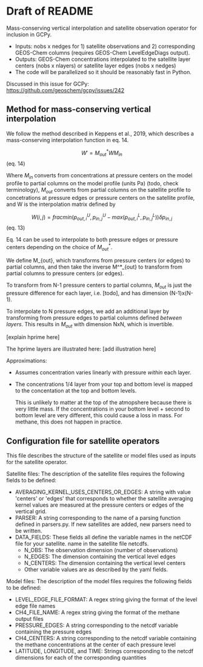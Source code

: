 # Draft of README 

Mass-conserving vertical interpolation and satellite observation operator for inclusion in GCPy. 

- Inputs: nobs x nedges for 1) satellite observations and 2) corresponding GEOS-Chem columns (requires GEOS-Chem LevelEdgeDiags output).
- Outputs: GEOS-Chem concentrations interpolated to the satellite layer centers (nobs x nlayers) or satellite layer edges (nobs x nedges)
- The code will be parallelized so it should be reasonably fast in Python. 

Discussed in this issue for GCPy: https://github.com/geoschem/gcpy/issues/242

## Method for mass-conserving vertical interpolation 

We follow the method described in Keppens et al., 2019, which describes a mass-conserving interpolation function in eq. 14. 

$$ W' = M^*_{out}WM_{in} $$ (eq. 14)

Where $M_{in}$ converts from concentrations at pressure centers on the model profile to partial columns on the model profile (units Pa) (todo, check terminology), $M_{out}$ converts from partial columns on the satellite profile to concetrations at pressure edges or pressure centers on the satellite profile, and W is the interpolation matrix defined by

$$ W(i,j) = frac{min(p_{out,i}^U, p_{in,j}^U - max(p_{out,i}^L, p_{in,j}^L))}{\delta p_{in,j}}  $$ (eq. 13)

Eq. 14 can be used to interpolate to both pressure edges or pressure centers depending on the choice of $M^*_{out}$. 

We define M_{out}, which transforms from pressure centers (or edges) to partial columns, and then take the inverse M^*_{out} to transform from partial columns to pressure centers (or edges). 

To transform from N-1 pressure centers to partial columns, $M_{out}$ is just the pressure difference for each layer, i.e. [todo], and has dimension (N-1)x(N-1). 

To interpolate to N pressure edges, we add an additional layer by transforming from pressure edges to partial columns defined *between layers*. This results in $M_{out}$ with dimension NxN, which is invertible. 

[explain hprime here]

The hprime layers are illustrated here: 
[add illustration here]

Approximations:
   - Assumes concentration varies linearly with pressure *within* each layer.
   - The concentrations 1/4 layer from your top and bottom level
      is mapped to the concentation at the top and bottom levels.

      This is unlikely to matter at the top of the atmopshere because
      there is very little mass. If the concentrations in
      your bottom level + second to bottom level are very different,
      this could cause a loss in mass. For methane, this does
              not happen in practice.

##  Configuration file for satellite operators
 This file describes the structure of the satellite or model files used as inputs for the 
 satellite operator. 

 Satellite files:
 The description of the satellite files requires the following fields to be defined:
   - AVERAGING_KERNEL_USES_CENTERS_OR_EDGES: A string with value 
        'centers' or 'edges' that corresponds to whether the satellite averaging
        kernel values are measured at the pressure centers or edges of the vertical
        grid.
   - PARSER: A string corresponding to the name of a parsing function defined in
        parsers.py. If new satellites are added, new parsers need to be written.
   -  DATA_FIELDS: These fields all define the variable names in the netCDF file for your satellite. 
        name in the satellite file netcdfs.
      - N_OBS: The observation dimension (number of observations)
      - N_EDGES: The dimension containing the vertical level edges
      - N_CENTERS: The dimension containing the vertical level centers
      - Other variable values are as described by the yaml fields.

 Model files:
 The description of the model files requires the following fields to be defined:
   - LEVEL_EDGE_FILE_FORMAT: A regex string giving the format of the level edge 
        file names
   - CH4_FILE_NAME: A regex string giving the format of the methane output files
   - PRESSURE_EDGES: A string corresponding to the netcdf variable containing
        the pressure edges
   - CH4_CENTERS: A string corresponding to the netcdf variable containing the 
        methane concentrations at the center of each pressure level
   - LATITUDE, LONGITUDE, and TIME: Strings corresponding to the netcdf dimensions
        for each of the corresponding quantities
